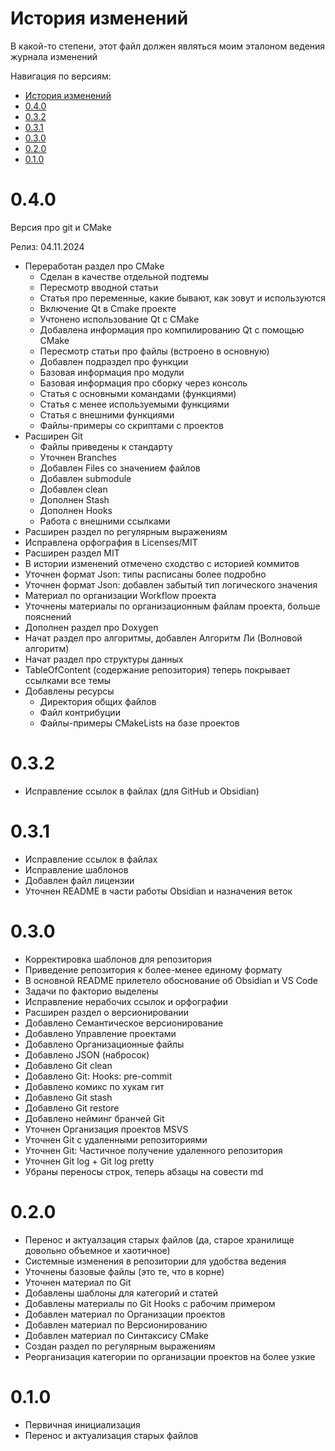 # История изменений

В какой-то степени, этот файл должен являться моим эталоном ведения журнала изменений

Навигация по версиям:

- [История изменений](#история-изменений)
- [0.4.0](#040)
- [0.3.2](#032)
- [0.3.1](#031)
- [0.3.0](#030)
- [0.2.0](#020)
- [0.1.0](#010)

# 0.4.0

Версия про git и CMake

Релиз: 04.11.2024

* Переработан раздел про CMake
  * Сделан в качестве отдельной подтемы
  * Пересмотр вводной статьи
  * Статья про переменные, какие бывают, как зовут и используются
  * Включение Qt в Cmake проекте
  * Учтонено использование Qt с CMake
  * Добавлена информация про компилированию Qt с помощью CMake
  * Пересмотр статьи про файлы (встроено в основную)
  * Добавлен подраздел про функции
  * Базовая информация про модули
  * Базовая информация про сборку через консоль
  * Статья с основными командами (функциями)
  * Статья с менее используемыми функциями
  * Статья с внешними функциями
  * Файлы-примеры со скриптами с проектов
* Расширен Git
  * Файлы приведены к стандарту
  * Уточнен Branches
  * Добавлен Files со значением файлов
  * Добавлен submodule
  * Добавлен clean
  * Дополнен Stash
  * Дополнен Hooks
  * Работа с внешними ссылками
* Расширен раздел по регулярным выражениям
* Исправлена орфография в Licenses/MIT
* Расширен раздел MIT
* В истории изменений отмечено сходство с историей коммитов
* Уточнен формат Json: типы расписаны более подробно
* Уточнен формат Json: добавлен забытый тип логического значения
* Материал по организации Workflow проекта
* Уточнены материалы по организационным файлам проекта, больше пояснений
* Дополнен раздел про Doxygen
* Начат раздел про алгоритмы, добавлен Алгоритм Ли (Волновой алгоритм)
* Начат раздел про структуры данных
* TableOfContent (содержание репозитория) теперь покрывает ссылками все темы
* Добавлены ресурсы
  * Директория общих файлов
  * Файл контрибуции
  * Файлы-примеры CMakeLists на базе проектов

# 0.3.2

* Исправление ссылок в файлах (для GitHub и Obsidian)

# 0.3.1

* Исправление ссылок в файлах
* Исправление шаблонов
* Добавлен файл лицензии
* Уточнен README в части работы Obsidian и назначения веток

# 0.3.0

* Корректировка шаблонов для репозитория
* Приведение репозитория к более-менее единому формату
* В основной README прилетело обоснование об Obsidian и VS Code
* Задачи по факторио выделены
* Исправление нерабочих ссылок и орфографии
* Расширен раздел о версионировании
* Добавлено Семантическое версионирование
* Добавлено Управление проектами
* Добавлено Организационные файлы
* Добавлено JSON (набросок)
* Добавлено Git clean
* Добавлено Git: Hooks: pre-commit
* Добавлено комикс по хукам гит
* Добавлено Git stash
* Добавлено Git restore
* Добавлено нейминг бранчей Git
* Уточнен Организация проектов MSVS
* Уточнен Git с удаленными репозиториями
* Уточнен Git: Частичное получение удаленного репозитория
* Уточнен Git log + Git log pretty
* Убраны переносы строк, теперь абзацы на совести md

# 0.2.0

* Перенос и актуалзация старых файлов (да, старое хранилище довольно объемное и хаотичное)
* Системные изменения в репозитории для удобства ведения
* Уточнены базовые файлы (это те, что в корне)
* Уточнен материал по Git
* Добавлены шаблоны для категорий и статей
* Добавлены материалы по Git Hooks с рабочим примером
* Добавлен материал по Организации проектов
* Добавлен материал по Версионированию
* Добавлен материал по Синтаксису CMake
* Создан раздел по регулярным выражениям
* Реорганизация категории по организации проектов на более узкие

# 0.1.0

* Первичная инициализация
* Перенос и актуализация старых файлов

